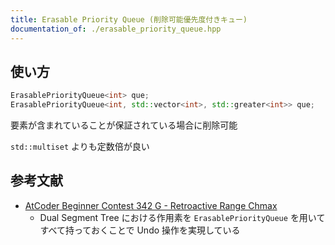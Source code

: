 ```yaml
---
title: Erasable Priority Queue (削除可能優先度付きキュー)
documentation_of: ./erasable_priority_queue.hpp
---
```


## 使い方

```cpp
ErasablePriorityQueue<int> que;                                         // 大きい順
ErasablePriorityQueue<int, std::vector<int>, std::greater<int>> que;    // 小さい順
```

要素が含まれていることが保証されている場合に削除可能

`std::multiset` よりも定数倍が良い

## 参考文献

- [AtCoder Beginner Contest 342 G - Retroactive Range Chmax](https://atcoder.jp/contests/abc342/tasks/abc342_g)
    - Dual Segment Tree における作用素を `ErasablePriorityQueue` を用いてすべて持っておくことで Undo 操作を実現している

